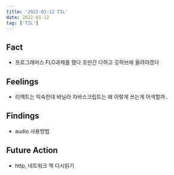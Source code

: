 ```yaml
---
title: '2022-01-12 TIL'
date: 2022-01-12
tag: ['TIL']
---
```


## Fact

- 프로그래머스 FLO과제를 했다 조만간 다하고 깃허브에 올려야겠다

## Feelings

- 리액트는 익숙한데 바닐라 자바스크립트는 왜 이렇게 쓰는게 어색할까..

## Findings

- audio 사용방법

## Future Action

- http, 네트워크 책 다시읽기
